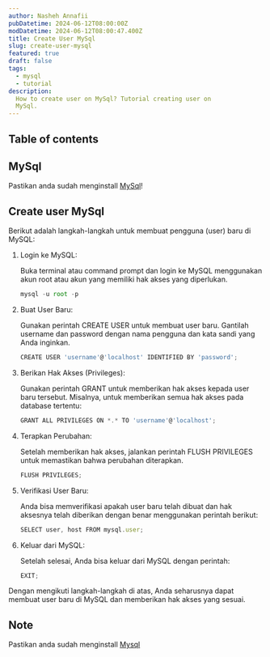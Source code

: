 ```yaml
---
author: Nasheh Annafii
pubDatetime: 2024-06-12T08:00:00Z
modDatetime: 2024-06-12T08:00:47.400Z
title: Create User MySql
slug: create-user-mysql
featured: true
draft: false
tags:
  - mysql
  - tutorial
description:
  How to create user on MySql? Tutorial creating user on 
  MySql.
---
```



## Table of contents

## MySql

Pastikan anda sudah menginstall [MySql](/posts/install-mysql)!

## Create user MySql

Berikut adalah langkah-langkah untuk membuat pengguna (user) baru di MySQL:

1. Login ke MySQL:

    Buka terminal atau command prompt dan login ke MySQL menggunakan akun root atau akun yang memiliki hak akses yang diperlukan.

    ```ts
    mysql -u root -p
    ```

2. Buat User Baru:
    
    Gunakan perintah CREATE USER untuk membuat user baru. Gantilah username dan password dengan nama pengguna dan kata sandi yang Anda inginkan.

    ```ts
    CREATE USER 'username'@'localhost' IDENTIFIED BY 'password';
    ```

3. Berikan Hak Akses (Privileges):

    Gunakan perintah GRANT untuk memberikan hak akses kepada user baru tersebut. Misalnya, untuk memberikan semua hak akses pada database tertentu:

    ```ts
    GRANT ALL PRIVILEGES ON *.* TO 'username'@'localhost';
    ```

<!-- 4. Jika Anda ingin memberikan hak akses hanya pada beberapa perintah, Anda bisa spesifik:

    ```ts
    GRANT SELECT, INSERT, UPDATE, DELETE ON database_name.* TO 'username'@'localhost'; -->

4. Terapkan Perubahan:

    Setelah memberikan hak akses, jalankan perintah FLUSH PRIVILEGES untuk memastikan bahwa perubahan diterapkan.

    ```ts
    FLUSH PRIVILEGES;
    ```

5. Verifikasi User Baru:

    Anda bisa memverifikasi apakah user baru telah dibuat dan hak aksesnya telah diberikan dengan benar menggunakan perintah berikut:
    
    ```ts
    SELECT user, host FROM mysql.user;
    ```

6. Keluar dari MySQL:

    Setelah selesai, Anda bisa keluar dari MySQL dengan perintah:
    
    ```ts
    EXIT;
    ```


Dengan mengikuti langkah-langkah di atas, Anda seharusnya dapat membuat user baru di MySQL dan memberikan hak akses yang sesuai.

## Note

Pastikan anda sudah menginstall [Mysql](/posts/install-mysql)